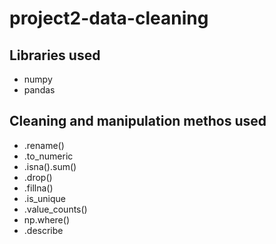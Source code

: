 # project2-data-cleaning

<h2>Libraries used</h2>

* numpy  
* pandas

<h2>Cleaning and manipulation methos used</h2>

* .rename()
* .to_numeric
* .isna().sum()
* .drop()
* .fillna()
* .is_unique
* .value_counts()
* np.where()
* .describe